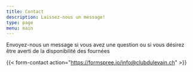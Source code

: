 ```yaml
---
title: Contact
description: Laissez-nous un message!
type: page
menu: main
---
```


Envoyez-nous un message si vous avez une question ou si vous
désirez être averti de la disponibilité des fournées

{{< form-contact action="https://formspree.io/info@clubdulevain.ch" >}}
